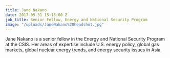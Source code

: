 ```yaml
---
title: Jane Nakano
date: 2017-05-31 15:15:00 Z
job_title: Senior Fellow, Energy and National Security Program
image: "/uploads/JaneNakano%20headshot.jpg"
---
```


Jane Nakano is a senior fellow in the Energy and National Security Program at the CSIS. Her areas of expertise include U.S. energy policy, global gas markets, global nuclear energy trends, and energy security issues in Asia.